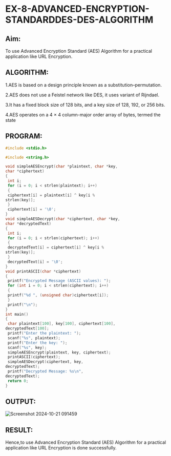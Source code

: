 # EX-8-ADVANCED-ENCRYPTION-STANDARDDES-DES-ALGORITHM


## Aim:
  To use Advanced Encryption Standard (AES)
Algorithm for a practical application like URL
Encryption.

## ALGORITHM:

1.AES is based on a design principle known as a
substitution–permutation.

2.AES does not use a Feistel network like DES, it
uses variant of Rijndael.

3.It has a fixed block size of 128 bits, and a key size
of 128, 192, or 256 bits.

4.AES operates on a 4 × 4 column-major order
array of bytes, termed the state
   

## PROGRAM: 
```C
#include <stdio.h>

#include <string.h>

void simpleAESEncrypt(char *plaintext, char *key,
char *ciphertext)
{
 int i;
 for (i = 0; i < strlen(plaintext); i++)
 {
 ciphertext[i] = plaintext[i] ^ key[i %
strlen(key)];
 }
 ciphertext[i] = '\0';
}
void simpleAESDecrypt(char *ciphertext, char *key,
char *decryptedText)
{
 int i;
 for (i = 0; i < strlen(ciphertext); i++)
 {
 decryptedText[i] = ciphertext[i] ^ key[i %
strlen(key)];
 }
 decryptedText[i] = '\0';
}
void printASCII(char *ciphertext)
{
 printf("Encrypted Message (ASCII values): ");
 for (int i = 0; i < strlen(ciphertext); i++)
 {
 printf("%d ", (unsigned char)ciphertext[i]);
 }
 printf("\n");
}
int main()
{
 char plaintext[100], key[100], ciphertext[100],
decryptedText[100];
 printf("Enter the plaintext: ");
 scanf("%s", plaintext);
 printf("Enter the key: ");
 scanf("%s", key);
 simpleAESEncrypt(plaintext, key, ciphertext);
 printASCII(ciphertext);
 simpleAESDecrypt(ciphertext, key,
decryptedText);
 printf("Decrypted Message: %s\n",
decryptedText);
 return 0;
}

```


## OUTPUT:
![Screenshot 2024-10-21 091459](https://github.com/user-attachments/assets/e77fc405-2f45-4414-a40f-812d7204881a)


## RESULT: 
Hence,to use Advanced Encryption Standard (AES)
Algorithm for a practical application like URL
Encryption is done successfully.
